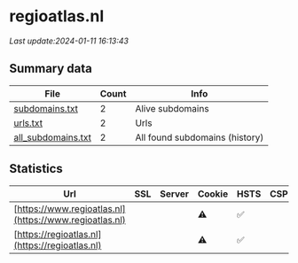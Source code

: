 # regioatlas.nl
*Last update:2024-01-11 16:13:43*
## Summary data
| File       | Count | Info |
|------------|-------|------|
|[subdomains.txt](/data/regioatlas/subdomains.txt)|2|Alive subdomains|
|[urls.txt](/data/regioatlas/urls.txt)|2|Urls|
|[all_subdomains.txt](/data/regioatlas/all_subdomains.txt)|2|All found subdomains (history)|
## Statistics
| Url | SSL | Server | Cookie | HSTS | CSP | XFO | XXP | RP | Tech |
|------------|-------|------|------|------|------|------|------|------|------|
|[https://www.regioatlas.nl](https://www.regioatlas.nl)| | |:warning: |:white_check_mark: | | | | |:white_check_mark: |HSTS PHP|
|[https://regioatlas.nl](https://regioatlas.nl)| | |:warning: |:white_check_mark: | | | | |:white_check_mark: |HSTS|